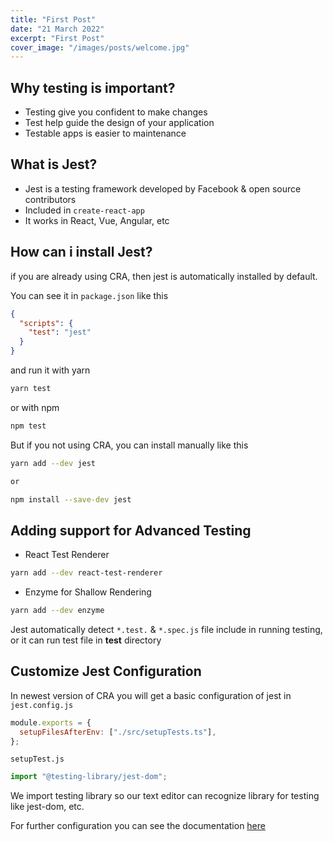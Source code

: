 ```yaml
---
title: "First Post"
date: "21 March 2022"
excerpt: "First Post"
cover_image: "/images/posts/welcome.jpg"
---
```


## Why testing is important?

- Testing give you confident to make changes
- Test help guide the design of your application
- Testable apps is easier to maintenance

## What is Jest?

- Jest is a testing framework developed by Facebook & open source contributors
- Included in `create-react-app`
- It works in React, Vue, Angular, etc

## How can i install Jest?

if you are already using CRA, then jest is automatically installed by default.

You can see it in `package.json` like this

```json
{
  "scripts": {
    "test": "jest"
  }
}
```

and run it with yarn

```bash
yarn test
```

or with npm

```bash
npm test
```

But if you not using CRA, you can install manually like this

```bash
yarn add --dev jest

or

npm install --save-dev jest
```

## Adding support for Advanced Testing

- React Test Renderer

```bash
yarn add --dev react-test-renderer
```

- Enzyme for Shallow Rendering

```bash
yarn add --dev enzyme
```

Jest automatically detect `*.test.` & `*.spec.js` file include in running testing, or it can run test file in **test** directory

## Customize Jest Configuration

In newest version of CRA you will get a basic configuration of jest in `jest.config.js`

```javascript
module.exports = {
  setupFilesAfterEnv: ["./src/setupTests.ts"],
};
```

`setupTest.js`

```javascript
import "@testing-library/jest-dom";
```

We import testing library so our text editor can recognize library for testing like jest-dom, etc.

For further configuration you can see the documentation [here](https://jestjs.io/docs/en/configuration)
